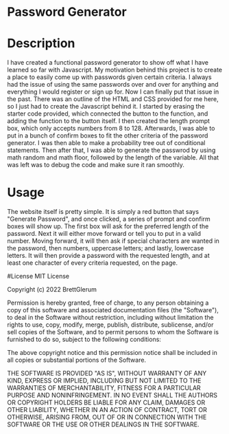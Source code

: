 # Password Generator

# Description
I have created a functional password generator to show off what I have learned so far with Javascript. My motivation behind this project is to create a place to easily come up with passwords given certain criteria. I always had the issue of using the same passwords over and over for anything and everything I would register or sign up for. Now I can finally put that issue in the past. There was an outline of the HTML and CSS provided for me here, so I just had to create the Javascript behind it. I started by erasing the starter code provided, which connected the button to the function, and adding the function to the button itself. I then created the length prompt box, which only accepts numbers from 8 to 128. Afterwards, I was able to put in a bunch of confirm boxes to fit the other criteria of the password generator. I was then able to make a probability tree out of conditional statements. Then after that, I was able to generate the passwrod by using math random and math floor, followed by the length of the variable. All that was left was to debug the code and make sure it ran smoothly.

# Usage
The website itself is pretty simple. It is simply a red button that says "Generate Password", and once clicked, a series of prompt and confirm boxes will show up. The first box will ask for the preferred length of the password. Next it will either move forward or tell you to put in a valid number. Moving forward, it will then ask if special characters are wanted in the password, then numbers, uppercase letters; and lastly, lowercase letters. It will then provide a password with the requested length, and at least one character of every criteria requested, on the page. 

#License
MIT License

Copyright (c) 2022 BrettGlerum

Permission is hereby granted, free of charge, to any person obtaining a copy of this software and associated documentation files (the "Software"), to deal in the Software without restriction, including without limitation the rights to use, copy, modify, merge, publish, distribute, sublicense, and/or sell copies of the Software, and to permit persons to whom the Software is furnished to do so, subject to the following conditions:

The above copyright notice and this permission notice shall be included in all copies or substantial portions of the Software.

THE SOFTWARE IS PROVIDED "AS IS", WITHOUT WARRANTY OF ANY KIND, EXPRESS OR IMPLIED, INCLUDING BUT NOT LIMITED TO THE WARRANTIES OF MERCHANTABILITY, FITNESS FOR A PARTICULAR PURPOSE AND NONINFRINGEMENT. IN NO EVENT SHALL THE AUTHORS OR COPYRIGHT HOLDERS BE LIABLE FOR ANY CLAIM, DAMAGES OR OTHER LIABILITY, WHETHER IN AN ACTION OF CONTRACT, TORT OR OTHERWISE, ARISING FROM, OUT OF OR IN CONNECTION WITH THE SOFTWARE OR THE USE OR OTHER DEALINGS IN THE SOFTWARE.

